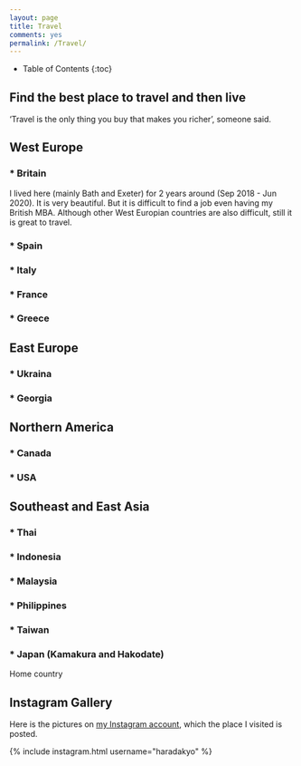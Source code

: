 ```yaml
---
layout: page
title: Travel
comments: yes
permalink: /Travel/
---
```


* Table of Contents
{:toc}

## Find the best place to travel and then live 
‘Travel is the only thing you buy that makes you richer’, someone said.

## West Europe
### * Britain
I lived here (mainly Bath and Exeter) for 2 years around (Sep 2018 - Jun 2020). It is very beautiful. But it is difficult to find a job even having my British MBA. Although other West Europian countries are also difficult, still it is great to travel.
### * Spain
### * Italy
### * France
### * Greece

## East Europe
### * Ukraina
### * Georgia

## Northern America
### * Canada
### * USA

## Southeast and East Asia
### * Thai
### * Indonesia
### * Malaysia
### * Philippines
### * Taiwan

### * Japan (Kamakura and Hakodate)
Home country

## Instagram Gallery

Here is the pictures on [my Instagram account](https://www.instagram.com/haradakyo/?hl=en), which the place I visited is posted.

{% include instagram.html username="haradakyo" %} 